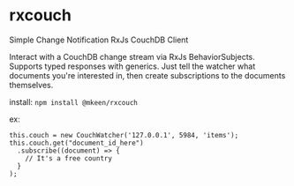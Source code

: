 # rxcouch
Simple Change Notification RxJs CouchDB Client

Interact with a CouchDB change stream via RxJs BehaviorSubjects. Supports typed responses with generics. Just tell the watcher what documents you're interested in, then create subscriptions to the documents themselves.

install: `npm install @mkeen/rxcouch`

ex: 

```
this.couch = new CouchWatcher('127.0.0.1', 5984, 'items');
this.couch.get("document_id_here")
  .subscribe((document) => {
    // It's a free country
  }
);
